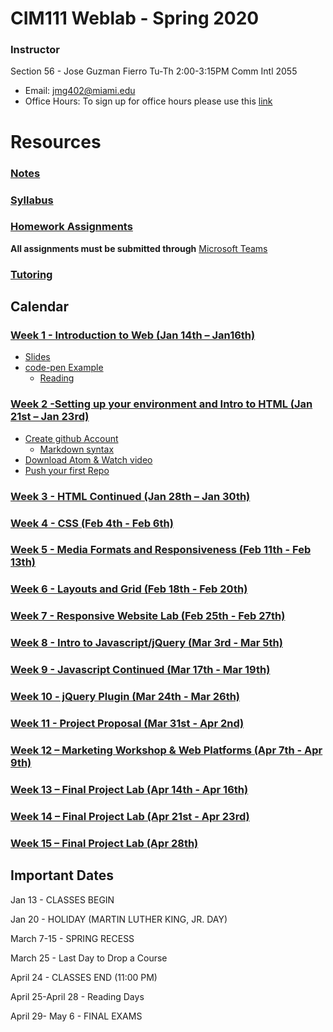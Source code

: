 # CIM111 Weblab - Spring 2020

### Instructor


Section 56 - Jose Guzman Fierro Tu-Th 2:00-3:15PM Comm Intl 2055
 * Email: jmg402@miami.edu
 * Office Hours: To sign up for office hours please use this [link](https://calendly.com/guzmanjose)


# Resources
###  [Notes](https://github.com/UMInteractive/Weblab/tree/master/notes)
###  [Syllabus](hhttps://github.com/GuzmanJose/Weblab/blob/master/WebDesignSyllabus.pdf)
###  [Homework Assignments](https://github.com/UMInteractive/Weblab/blob/master/notes/0-Assignments.md)
**All assignments must be submitted through** [Microsoft Teams](https://teams.microsoft.com/l/team/19%3a1a1b2d0bc3ff432aa78f87dcce653368%40thread.skype/conversations?groupId=b79988a2-0e47-484b-8697-68a8fe6982fc&tenantId=2a144b72-f239-42d4-8c0e-6f0f17c48e33)
### [Tutoring](https://github.com/UMInteractive/Weblab/blob/master/notes/Tutoring.md)

## Calendar

### [Week 1 - Introduction to Web (Jan 14th – Jan16th)](https://github.com/UMInteractive/Weblab/blob/master/notes/1-Intro-to-the-WWW.md)
 * [Slides](https://github.com/UMInteractive/Weblab/blob/master/notes/1-Intro-to-the-WWW.md)
 * [code-pen Example](https://codepen.io/guzmanjose/pen/vYEzBZY)
   * [Reading](https://developer.mozilla.org/en-US/docs/Learn/HTML/Introduction_to_HTML/The_head_metadata_in_HTML)

### [Week 2 -Setting up your environment and Intro to HTML (Jan 21st – Jan 23rd)](https://github.com/UMInteractive/Weblab/blob/master/notes/Setting-Up-Your-Environment.md)
 * [Create github Account](https://github.com)
   * [Markdown syntax](https://www.markdownguide.org/basic-syntax/)
 * [Download Atom & Watch video](https://github.com/UMInteractive/Weblab/blob/master/notes/Setting-Up-Your-Environment.md)
 * [Push your first Repo](https://github.com/UMInteractive/Weblab/blob/master/notes/0-Assignments.md)  
### [Week 3 - HTML Continued (Jan 28th – Jan 30th)](https://github.com/UMInteractive/Weblab/blob/master/notes/2-HTML.md)

### [Week 4 - CSS (Feb 4th - Feb 6th)](https://github.com/UMInteractive/Weblab/blob/master/notes/3-CSS.md)

### [Week 5 - Media Formats and Responsiveness (Feb 11th - Feb 13th)](https://github.com/UMInteractive/Weblab/blob/master/notes/4-Media-Queries.md)

### [Week 6 - Layouts and Grid (Feb 18th - Feb 20th)](https://github.com/UMInteractive/Weblab/blob/master/notes/5-Layout.md)

### [Week 7 - Responsive Website Lab (Feb 25th - Feb 27th)](https://github.com/UMInteractive/Weblab/blob/master/notes/0-Assignments.md#responsive-site)

### [Week 8 - Intro to Javascript/jQuery (Mar 3rd - Mar 5th)](https://github.com/UMInteractive/Weblab/blob/master/notes/6-Javascript.md)

### [Week 9 - Javascript Continued (Mar 17th - Mar 19th)](https://github.com/UMInteractive/Weblab/blob/master/notes/6-Javascript.md)

### [Week 10 - jQuery Plugin (Mar 24th - Mar 26th)](https://github.com/UMInteractive/Weblab/blob/master/notes/7-jQuery-Plugins.md)

### [Week 11 - Project Proposal (Mar 31st - Apr 2nd)](https://github.com/UMInteractive/Weblab/blob/master/notes/0-Assignments.md#creative-brief-wireframe-inspirations)

### [Week 12 – Marketing Workshop & Web Platforms (Apr 7th - Apr 9th)](https://github.com/UMInteractive/Weblab/blob/master/notes/9-S.E.O..md)

### [Week 13 – Final Project Lab (Apr 14th - Apr 16th)](https://github.com/UMInteractive/Weblab/blob/master/notes/0-Assignments.md#final-project-300-points)

### [Week 14 – Final Project Lab (Apr 21st - Apr 23rd)](https://github.com/UMInteractive/Weblab/blob/master/notes/0-Assignments.md#final-project-300-points)

### [Week 15 – Final Project Lab (Apr 28th)](https://github.com/UMInteractive/Weblab/blob/master/notes/0-Assignments.md#final-project-300-points)


## Important Dates
Jan 13 - CLASSES BEGIN

Jan 20 - HOLIDAY (MARTIN LUTHER KING, JR. DAY)

March 7-15 - SPRING RECESS

March 25 - Last Day to Drop a Course

April 24 - CLASSES END  (11:00 PM)

April 25-April 28 - Reading Days

April 29- May 6 - FINAL EXAMS

